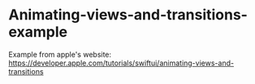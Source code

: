 # Animating-views-and-transitions-example
Example from apple's website: https://developer.apple.com/tutorials/swiftui/animating-views-and-transitions
